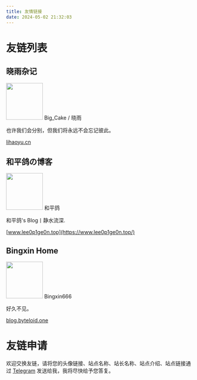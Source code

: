 ```yaml
---
title: 友情链接
date: 2024-05-02 21:32:03
---
```


# 友链列表

## 晓雨杂记

<img src="https://blog-api.lihaoyu.cn/avatar" width="100" height="100"/> Big_Cake / 晓雨

也许我们会分别，但我们将永远不会忘记彼此。

[lihaoyu.cn](https://lihaoyu.cn)

## 和平鸽の博客

<img src="https://img.lee0p1ge0n.top/main/favicon.jpg" width="100" height="100"/> 和平鸽

和平鸽's Blog丨静水流深.

[www.lee0p1ge0n.top](https://www.lee0p1ge0n.top/)

## Bingxin Home

<img src="https://blog.byteloid.one/img/march7th.webp" width="100" height="100"/> Bingxin666 

好久不见。 

[blog.byteloid.one](https://blog.byteloid.one)

# 友链申请

欢迎交换友链，请将您的头像链接、站点名称、站长名称、站点介绍、站点链接通过 [Telegram](https://t.me/siyuan1kyr) 发送给我，我将尽快给予您答复。
